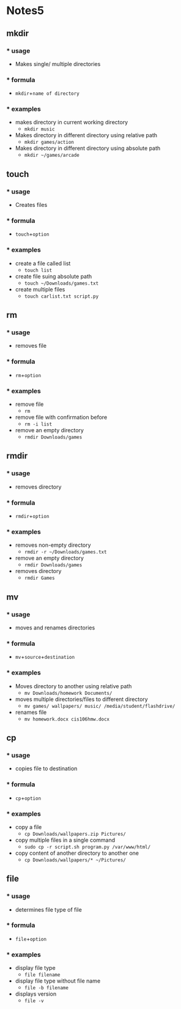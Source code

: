 # Notes5


## mkdir

### * usage
* Makes single/ multiple directories
### * formula
* `mkdir`+`name of directory`
### * examples
*  makes directory in current working directory
   *  `mkdir music`
*  Makes directory in different directory using relative path
   *  `mkdir games/action`
*  Makes directory in different directory using absolute path
   *  `mkdir ~/games/arcade`

## touch

### * usage
* Creates files
### * formula
* `touch`+`option`
### * examples
*  create a file called list
   *  `touch list`
*  create file suing absolute path
   *  `touch ~/Downloads/games.txt`
*  create multiple files
   *  `touch carlist.txt script.py`

## rm

### * usage
* removes file 
### * formula
* `rm`+`option`
### * examples
*  remove file
   *  `rm`
*  remove file with confirmation before
   *  `rm -i list`
*  remove an empty directory
   *  `rmdir Downloads/games`

## rmdir

### * usage
* removes directory
### * formula
* `rmdir`+`option`
### * examples
* removes non-empty directory
   *  `rmdir -r ~/Downloads/games.txt`
*  remove an empty directory
   *  `rmdir Downloads/games`
*  removes directory
   *  `rmdir Games`

## mv

### * usage
* moves and renames directories
### * formula
* `mv`+`source`+`destination`
### * examples
*  Moves directory to another using relative path
   *  `mv Downloads/homework Documents/`
*  moves multiple directories/files to different directory
   *  `mv games/ wallpapers/ music/ /media/student/flashdrive/`
*  renames file
   *  `mv homework.docx cis106hmw.docx`

## cp

### * usage
* copies file to destination
### * formula
* `cp`+`option`
### * examples
*  copy a file
   *  `cp Downloads/wallpapers.zip Pictures/`
*  copy multiple files in a single command
   *  `sudo cp -r script.sh program.py /var/www/html/`
*  copy content of another directory to another one
   *  `cp Downloads/wallpapers/* ~/Pictures/`

## file

### * usage
* determines file type of file
### * formula
* `file`+`option`
### * examples
*  display file type
   *  `file filename`
*  display file type without file name
   *  `file -b filename`
*  displays version 
   *  `file -v`
